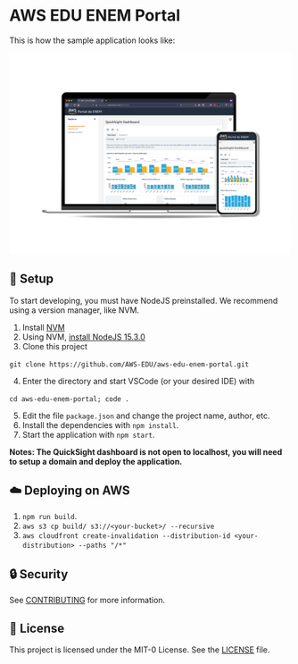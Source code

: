 # AWS EDU ENEM Portal

This is how the sample application looks like:

![ENEM Portal appliaction](images/mockup.jpg)

## :wrench: Setup

To start developing, you must have NodeJS preinstalled.
We recommend using a version manager, like NVM.

1. Install [NVM](https://github.com/nvm-sh/nvm)
2. Using NVM, [install NodeJS 15.3.0](https://github.com/nvm-sh/nvm#usage)
3. Clone this project

 `git clone https://github.com/AWS-EDU/aws-edu-enem-portal.git`

4. Enter the directory and start VSCode (or your desired IDE) with

 `cd aws-edu-enem-portal; code .`

5. Edit the file `package.json` and change the project name, author, etc.
6. Install the dependencies with `npm install`.
7. Start the application with `npm start`.

__Notes: The QuickSight dashboard is not open to localhost, you will need to setup a domain and deploy the application.__

## :cloud: Deploying on AWS

1. `npm run build`.
2. `aws s3 cp build/ s3://<your-bucket>/ --recursive`
3. `aws cloudfront create-invalidation --distribution-id <your-distribution> --paths "/*"`

## :lock: Security

See [CONTRIBUTING](/CONTRIBUTING.md#security-issue-notifications) for more information.

## :scroll: License

This project is licensed under the MIT-0 License.
See the [LICENSE](/LICENSE) file.
